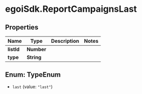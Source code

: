 # egoiSdk.ReportCampaignsLast

## Properties
Name | Type | Description | Notes
------------ | ------------- | ------------- | -------------
**listId** | **Number** |  | 
**type** | **String** |  | 


<a name="TypeEnum"></a>
## Enum: TypeEnum


* `last` (value: `"last"`)




